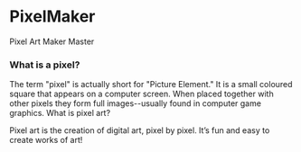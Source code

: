 # PixelMaker
Pixel Art Maker Master

### What is a pixel?

The term "pixel" is actually short for "Picture Element." It is a small coloured square that appears on a computer screen. When placed together with other pixels they form full images--usually found in computer game graphics. 
What is pixel art?

Pixel art is the creation of digital art, pixel by pixel. It’s fun and easy to create works of art!
